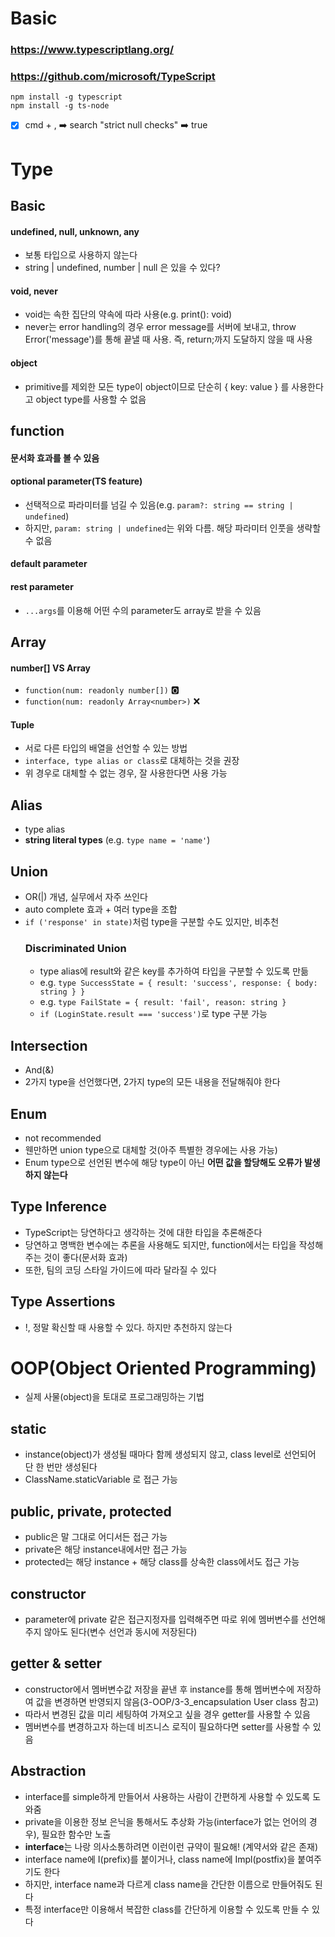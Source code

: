 # Basic
### https://www.typescriptlang.org/
### https://github.com/microsoft/TypeScript
```
npm install -g typescript
npm install -g ts-node 
```
- [x] cmd + , ➡️ search "strict null checks" ➡️ true

# Type

## Basic
#### undefined, null, unknown, any
- 보통 타입으로 사용하지 않는다
- string | undefined, number | null 은 있을 수 있다?
#### void, never
- void는 속한 집단의 약속에 따라 사용(e.g. print(): void)
- never는 error handling의 경우 error message를 서버에 보내고, throw Error('message')를 통해 끝낼 때 사용. 즉, return;까지 도달하지 않을 때 사용
#### object
- primitive를 제외한 모든 type이 object이므로 단순히 { key: value } 를 사용한다고 object type를 사용할 수 없음

## function
#### 문서화 효과를 볼 수 있음

#### optional parameter(TS feature)
- 선택적으로 파라미터를 넘길 수 있음(e.g. ``param?: string == string | undefined``)
- 하지만, ``param: string | undefined``는 위와 다름. 해당 파라미터 인풋을 생략할 수 없음
#### default parameter
#### rest parameter
- ``...args``를 이용해 어떤 수의 parameter도 array로 받을 수 있음

## Array

#### number[] VS Array<number>
- ``function(num: readonly number[])`` 🅾️
- ``function(num: readonly Array<number>)`` ❌

#### Tuple
- 서로 다른 타입의 배열을 선언할 수 있는 방법
- ``interface, type alias or class``로 대체하는 것을 권장
- 위 경우로 대체할 수 없는 경우, 잘 사용한다면 사용 가능

## Alias
- type alias
- **string literal types** (e.g. ``type name = 'name'``)

## Union
- OR(|) 개념, 실무에서 자주 쓰인다
- auto complete 효과 + 여러 type을 조합
- ``if ('response' in state)``처럼 type을 구분할 수도 있지만, 비추천
  ### Discriminated Union
  - type alias에 result와 같은 key를 추가하여 타입을 구분할 수 있도록 만듦
  - e.g. ``type SuccessState = { result: 'success', response: { body: string } }``
  - e.g. ``type FailState = { result: 'fail', reason: string }``
  - ``if (LoginState.result === 'success')``로 type 구분 가능

## Intersection
- And(&)
- 2가지 type을 선언했다면, 2가지 type의 모든 내용을 전달해줘야 한다

## Enum
- not recommended
- 웬만하면 union type으로 대체할 것(아주 특별한 경우에는 사용 가능)
- Enum type으로 선언된 변수에 해당 type이 아닌 **어떤 값을 할당해도 오류가 발생하지 않는다**

## Type Inference
- TypeScript는 당연하다고 생각하는 것에 대한 타입을 추론해준다
- 당연하고 명백한 변수에는 추론을 사용해도 되지만, function에서는 타입을 작성해주는 것이 좋다(문서화 효과)
- 또한, 팀의 코딩 스타일 가이드에 따라 달라질 수 있다

## Type Assertions
- !, 정말 확신할 때 사용할 수 있다. 하지만 추천하지 않는다

# OOP(Object Oriented Programming)
- 실제 사물(object)을 토대로 프로그래밍하는 기법

## static
- instance(object)가 생성될 때마다 함께 생성되지 않고, class level로 선언되어 단 한 번만 생성된다
- ClassName.staticVariable 로 접근 가능

## public, private, protected
- public은 말 그대로 어디서든 접근 가능
- private은 해당 instance내에서만 접근 가능
- protected는 해당 instance + 해당 class를 상속한 class에서도 접근 가능

## constructor
- parameter에 private 같은 접근지정자를 입력해주면 따로 위에 멤버변수를 선언해주지 않아도 된다(변수 선언과 동시에 저장된다)

## getter & setter
- constructor에서 멤버변수값 저장을 끝낸 후 instance를 통해 멤버변수에 저장하여 값을 변경하면 반영되지 않음(3-OOP/3-3_encapsulation User class 참고)
- 따라서 변경된 값을 미리 세팅하여 가져오고 싶을 경우 getter를 사용할 수 있음
- 멤버변수를 변경하고자 하는데 비즈니스 로직이 필요하다면 setter를 사용할 수 있음

## Abstraction
- interface를 simple하게 만들어서 사용하는 사람이 간편하게 사용할 수 있도록 도와줌
- private을 이용한 정보 은닉을 통해서도 추상화 가능(interface가 없는 언어의 경우), 필요한 함수만 노출
- **interface**는 나랑 의사소통하려면 이런이런 규약이 필요해! (계약서와 같은 존재)
- interface name에 I(prefix)를 붙이거나, class name에 Impl(postfix)을 붙여주기도 한다
- 하지만, interface name과 다르게 class name을 간단한 이름으로 만들어줘도 된다
- 특정 interface만 이용해서 복잡한 class를 간단하게 이용할 수 있도록 만들 수 있다